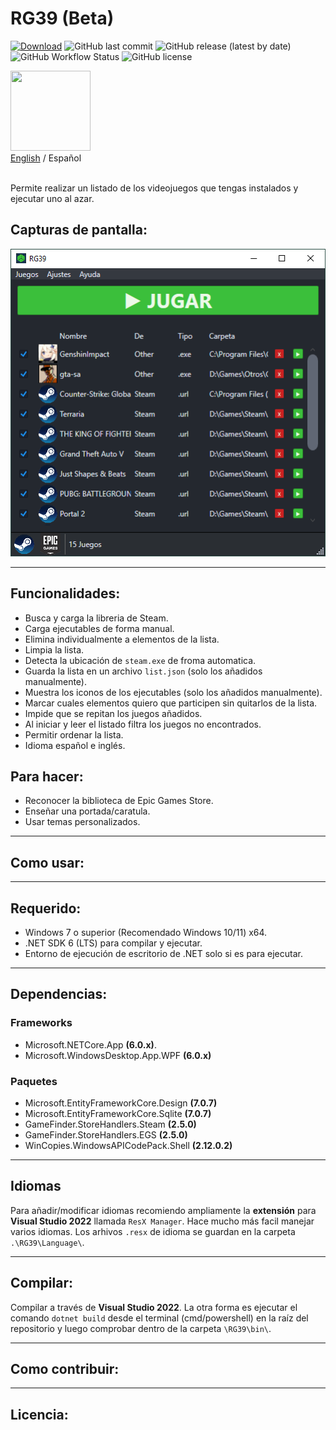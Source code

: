# RG39 (Beta)
[![Download](https://img.shields.io/static/v1?style=flat-square&logo=windows&label=Descargar&message=windows-x64&color=3BBF3B&labelColor=24282F)](https://github.com/IgnacioVeiga/RG39/releases/latest/download/RG39.zip)
![GitHub last commit](https://img.shields.io/github/last-commit/IgnacioVeiga/RG39?color=3BBF3B&style=flat-square)
![GitHub release (latest by date)](https://img.shields.io/github/v/release/IgnacioVeiga/RG39?color=3BBF3B&label=Latest%20release&style=flat-square)
![GitHub Workflow Status](https://img.shields.io/github/actions/workflow/status/IgnacioVeiga/RG39/deploy-project.yml?color=3BBF3B&logo=github&style=flat-square)
![GitHub license](https://img.shields.io/github/license/IgnacioVeiga/RG39?style=flat-square)

<img src="/RG39/Resources/Icons/icon.ico" width="128" height="128">
<div>
  <a href="README.md">English</a> / <span>Español</span></a>
</div></br>

Permite realizar un listado de los videojuegos que tengas instalados y ejecutar uno al azar.

## Capturas de pantalla:
![Screenshot](/RG39/Resources/Images/Screenshot_es.png "Ventana principal")

***

## Funcionalidades:
- Busca y carga la libreria de Steam.
- Carga ejecutables de forma manual.
- Elimina individualmente a elementos de la lista.
- Limpia la lista.
- Detecta la ubicación de `steam.exe` de froma automatica.
- Guarda la lista en un archivo `list.json` (solo los añadidos manualmente).
- Muestra los iconos de los ejecutables (solo los añadidos manualmente).
- Marcar cuales elementos quiero que participen sin quitarlos de la lista.
- Impide que se repitan los juegos añadidos.
- Al iniciar y leer el listado filtra los juegos no encontrados.
- Permitir ordenar la lista.
- Idioma español e inglés.

## Para hacer:
- Reconocer la biblioteca de Epic Games Store.
- Enseñar una portada/caratula.
- Usar temas personalizados.

***

## Como usar:

***

## Requerido:
- Windows 7 o superior (Recomendado Windows 10/11) x64.
- .NET SDK 6 (LTS) para compilar y ejecutar.
- Entorno de ejecución de escritorio de .NET solo si es para ejecutar.

***

## Dependencias:
### Frameworks
- Microsoft.NETCore.App **(6.0.x)**.
- Microsoft.WindowsDesktop.App.WPF **(6.0.x)**

### Paquetes
- Microsoft.EntityFrameworkCore.Design **(7.0.7)**
- Microsoft.EntityFrameworkCore.Sqlite **(7.0.7)**
- GameFinder.StoreHandlers.Steam **(2.5.0)**
- GameFinder.StoreHandlers.EGS **(2.5.0)**
- WinCopies.WindowsAPICodePack.Shell **(2.12.0.2)**

***

## Idiomas
Para añadir/modificar idiomas recomiendo ampliamente la **extensión** para **Visual Studio 2022** llamada `ResX Manager`. Hace mucho más facil manejar varios idiomas.
Los arhivos `.resx` de idioma se guardan en la carpeta `.\RG39\Language\`.

***

## Compilar:
Compilar a través de **Visual Studio 2022**. La otra forma es ejecutar el comando `dotnet build` desde el terminal (cmd/powershell) en la raíz del repositorio y luego comprobar dentro de la carpeta `\RG39\bin\`.

***

## Como contribuir:

***

## Licencia: